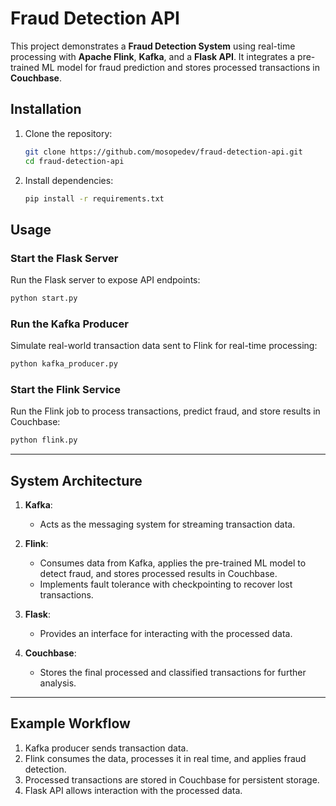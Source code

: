 # Fraud Detection API

This project demonstrates a **Fraud Detection System** using real-time processing with **Apache Flink**, **Kafka**, and a **Flask API**. It integrates a pre-trained ML model for fraud prediction and stores processed transactions in **Couchbase**.

<!-- 
## Features
- **Flask API**: Provides endpoints for transaction analytics.
- **Kafka Producer**: Simulates real-world transaction streams by sending transaction data to Kafka.
- **Flink Service**: Processes transactions in real time, predicts fraud, and ensures fault tolerance with checkpointing. Stores processed results in Couchbase.
 -->


## Installation

1. Clone the repository:
   ```bash
   git clone https://github.com/mosopedev/fraud-detection-api.git
   cd fraud-detection-api
   ```

2. Install dependencies:
   ```bash
   pip install -r requirements.txt
   ```

## Usage

### Start the Flask Server
Run the Flask server to expose API endpoints:
```bash
python start.py
```

### Run the Kafka Producer
Simulate real-world transaction data sent to Flink for real-time processing:
```bash
python kafka_producer.py
```

### Start the Flink Service
Run the Flink job to process transactions, predict fraud, and store results in Couchbase:
```bash
python flink.py
```

---

## System Architecture
1. **Kafka**:
   - Acts as the messaging system for streaming transaction data.

2. **Flink**:
   - Consumes data from Kafka, applies the pre-trained ML model to detect fraud, and stores processed results in Couchbase.
   - Implements fault tolerance with checkpointing to recover lost transactions.

3. **Flask**:
   - Provides an interface for interacting with the processed data.

4. **Couchbase**:
   - Stores the final processed and classified transactions for further analysis.

---

## Example Workflow
1. Kafka producer sends transaction data.
2. Flink consumes the data, processes it in real time, and applies fraud detection.
3. Processed transactions are stored in Couchbase for persistent storage.
4. Flask API allows interaction with the processed data.

